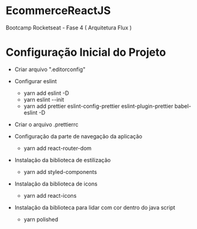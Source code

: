 # EcommerceReactJS

Bootcamp Rocketseat - Fase 4 ( Arquitetura Flux )

# Configuração Inicial do Projeto

- Criar arquivo ".editorconfig"

- Configurar eslint

  - yarn add eslint -D
  - yarn eslint --init
  - yarn add prettier eslint-config-prettier eslint-plugin-prettier babel-eslint -D

- Criar o arquivo .prettierrc

- Configuração da parte de navegação da aplicação

  - yarn add react-router-dom

- Instalação da biblioteca de estilização

  - yarn add styled-components

- Instalação da biblioteca de icons

  - yarn add react-icons

- Instalação da biblioteca para lidar com cor dentro do java script

  - yarn polished
